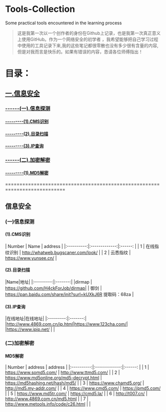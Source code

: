 # Tools-Collection
Some practical tools encountered in the learning process
> 这是我第一次以一个创作者的身份在Github上记录，也是我第一次真正意义上使用GitHub。作为一个网络安全的初学者 ，我希望能够把自己学习过程中使用的工具记录下来,我的这些笔记都很零散也没有多少很有含量的内容, 但是对我而言是快乐的。如果有错误的内容，恳请各位师傅指出！

# 目录：
[<h2>一.信息安全</h2>](#jump1)
[<h3>------(一).信息探测</h3>](#jump1.1)
[<h4>---------(1).CMS识别</h4>](#jump1.1.1)
[<h4>---------(2).目录扫描</h4>](#jump1.1.2)
[<h4>---------(3).IP查询</h4>](#jump1.1.3)
[<h3>------(二).加密解密</h3>](#jump2.1)
[<h4>---------(1).MD5解密</h4>](#jump2.1.1)



===========================================================================
<span id="jump1"><h2>信息安全</h2></span>
<span id="jump1.1"><h3>(一)信息探测</h3></span>
<span id="jump1.1.1"><h4>(1).CMS识别</h2></span>
| Number   |      Name     |  address |
|:----------:|:-------------:|:------:   |
| 1 |  在线指纹识别   | http://whatweb.bugscaner.com/look/ |
|    2      |     云悉指纹          |    https://www.yunsee.cn/       |

<span id="jump1.1.2"><h4>(2).目录扫描</h2></span>
|Name|地址|
|:---------:|:-------:|
|dirmap   | https://github.com/H4ckForJob/dirmap|
| 御剑   |  https://pan.baidu.com/share/init?surl=kUXkJ6R   提取码：68za    |




<span id="jump1.1.3"><h4>(3).IP查询</h2></span>
|在线地址|在线地址|
|:---------:|:-------:|
|http://www.4869.com.cn/ip.html|https://www.123cha.com/|
|https://www.ipip.net/ |      |


<span id="jump2.1"><h3>(二)加密解密</h3></span>
<span id="jump2.1.1"><h4>MD5解密</h2></span>
| Number   |      address    |  address |
|:----------:|:-------------:|:------:   |
| 1 |  https://www.somd5.com/  | http://www.ttmd5.com/ |
|    2      |  https://www.md5online.org/md5-decrypt.html             |     https://md5hashing.net/hash/md5/      |
|     3     | https://www.chamd5.org/           |     http://md5.my-addr.com/    |
|      4    |  https://www.cmd5.com/            |     https://pmd5.com/    |
|     5     |  https://www.md5tr.com/           |    https://cmd5.la/   |
|      6    |  http://t007.cn/           |     http://www.4869.com.cn/md5.html    |
|      7    |  http://www.metools.info/code/c26.html           |        |



